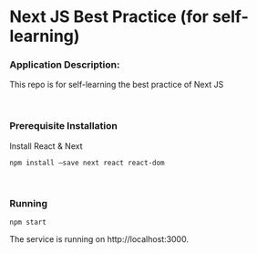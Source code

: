# Next JS Best Practice (for self-learning)

### Application Description:

This repo is for self-learning the best practice of Next JS

<br />

### Prerequisite Installation

Install React & Next

```
npm install —save next react react-dom
```

<br />

### Running

```
npm start
```

The service is running on http://localhost:3000.
